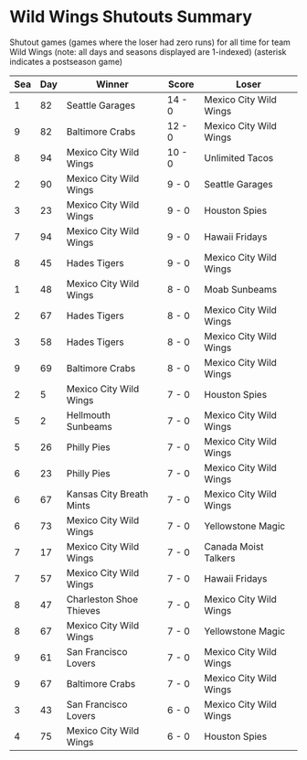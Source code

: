 # Wild Wings Shutouts Summary



Shutout games (games where the loser had zero runs) for all time for team Wild Wings (note: all days and seasons displayed are 1-indexed) (asterisk indicates a postseason game)


| Sea | Day | Winner | Score | Loser | 
| ------ |------ |------ |------ |------ |
| 1 | 82 | Seattle Garages | 14 - 0 | Mexico City Wild Wings | 
| 9 | 82 | Baltimore Crabs | 12 - 0 | Mexico City Wild Wings | 
| 8 | 94 | Mexico City Wild Wings | 10 - 0 | Unlimited Tacos | 
| 2 | 90 | Mexico City Wild Wings | 9 - 0 | Seattle Garages | 
| 3 | 23 | Mexico City Wild Wings | 9 - 0 | Houston Spies | 
| 7 | 94 | Mexico City Wild Wings | 9 - 0 | Hawaii Fridays | 
| 8 | 45 | Hades Tigers | 9 - 0 | Mexico City Wild Wings | 
| 1 | 48 | Mexico City Wild Wings | 8 - 0 | Moab Sunbeams | 
| 2 | 67 | Hades Tigers | 8 - 0 | Mexico City Wild Wings | 
| 3 | 58 | Hades Tigers | 8 - 0 | Mexico City Wild Wings | 
| 9 | 69 | Baltimore Crabs | 8 - 0 | Mexico City Wild Wings | 
| 2 | 5 | Mexico City Wild Wings | 7 - 0 | Houston Spies | 
| 5 | 2 | Hellmouth Sunbeams | 7 - 0 | Mexico City Wild Wings | 
| 5 | 26 | Philly Pies | 7 - 0 | Mexico City Wild Wings | 
| 6 | 23 | Philly Pies | 7 - 0 | Mexico City Wild Wings | 
| 6 | 67 | Kansas City Breath Mints | 7 - 0 | Mexico City Wild Wings | 
| 6 | 73 | Mexico City Wild Wings | 7 - 0 | Yellowstone Magic | 
| 7 | 17 | Mexico City Wild Wings | 7 - 0 | Canada Moist Talkers | 
| 7 | 57 | Mexico City Wild Wings | 7 - 0 | Hawaii Fridays | 
| 8 | 47 | Charleston Shoe Thieves | 7 - 0 | Mexico City Wild Wings | 
| 8 | 67 | Mexico City Wild Wings | 7 - 0 | Yellowstone Magic | 
| 9 | 61 | San Francisco Lovers | 7 - 0 | Mexico City Wild Wings | 
| 9 | 67 | Baltimore Crabs | 7 - 0 | Mexico City Wild Wings | 
| 3 | 43 | San Francisco Lovers | 6 - 0 | Mexico City Wild Wings | 
| 4 | 75 | Mexico City Wild Wings | 6 - 0 | Houston Spies | 


